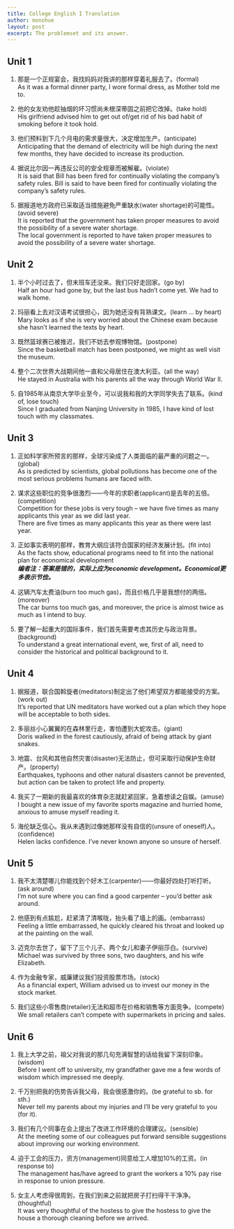 ```yaml
---
title: College English I Translation
author: monohue
layout: post
excerpt: The problemset and its answer.
---
```


## Unit 1

1. 那是一个正规宴会，我找妈妈对我讲的那样穿着礼服去了。(formal)  
As it was a formal dinner party, I wore formal dress, as Mother told me to.

2. 他的女友劝他趁抽烟的坏习惯尚未根深蒂固之前把它改掉。(take hold)  
His girlfriend advised him to get out of/get rid of his bad habit of smoking before it took hold.

3. 他们预料到下几个月电的需求量很大，决定增加生产。(anticipate)  
Anticipating that the demand of electricity will be high during the next few months, they have decided to increase its production.

4. 据说比尔因一再违反公司的安全规章而被解雇。(violate)  
It is said that Bill has been fired for continually violating the company’s safety rules.
Bill is said to have been fired for continually violating the company’s safety rules.

5. 据报道地方政府已采取适当措施避免严重缺水(water shortage)的可能性。(avoid severe)  
It is reported that the government has taken proper measures to avoid the possibility of a severe water shortage.  
The local government is reported to have taken proper measures to avoid the possibility of a severe water shortage.

## Unit 2

1. 半个小时过去了，但末班车还没来。我们只好走回家。(go by)  
Half an hour had gone by, but the last bus hadn’t come yet. We had to walk home.

2. 玛丽看上去对汉语考试很担心，因为她还没有背熟课文。(learn … by heart)  
Mary looks as if she is very worried about the Chinese exam because she hasn’t learned the texts by heart.

3. 既然篮球赛已被推迟，我们不妨去参观博物馆。(postpone)  
Since the basketball match has been postponed, we might as well visit the museum.

4. 整个二次世界大战期间他一直和父母居住在澳大利亚。(all the way)  
He stayed in Australia with his parents all the way through World War II.

5. 自1985年从南京大学毕业至今，可以说我和我的大学同学失去了联系。(kind of, lose touch)  
Since I graduated from Nanjing University in 1985, I have kind of lost touch with my classmates.

## Unit 3

1. 正如科学家所预言的那样，全球污染成了人类面临的最严重的问题之一。(global)  
As is predicted by scientists, global pollutions has become one of the most serious problems humans are faced with.

2. 谋求这些职位的竞争很激烈——今年的求职者(applicant)是去年的五倍。(competition)  
Competition for these jobs is very tough – we have five times as many applicants this year as we did last year.  
There are five times as many applicants this year as there were last year.

3. 正如事实表明的那样，教育大纲应该符合国家的经济发展计划。(fit into)  
As the facts show, educational programs need to fit into the national plan for economical development   
***编者注：答案是错的，实际上应为economic development。Economical更多表示节俭。***

4. 这辆汽车太费油(burn too much gas)，而且价格几乎是我想付的两倍。(moreover)  
The car burns too much gas, and moreover, the price is almost twice as much as I intend to buy.

5. 要了解一起重大的国际事件，我们首先需要考虑其历史与政治背景。(background)  
To understand a great international event, we, first of all, need to consider the historical and political background to it.

## Unit 4

1. 据报道，联合国斡旋者(meditators)制定出了他们希望双方都能接受的方案。(work out)  
It’s reported that UN meditators have worked out a plan which they hope will be acceptable to both sides.

2. 多丽丝小心翼翼的在森林里行走，害怕遭到大蛇攻击。(giant)  
Doris walked in the forest cautiously, afraid of being attack by giant snakes.

3. 地震、台风和其他自然灾害(disaster)无法防止，但可采取行动保护生命财产。(property)  
Earthquakes, typhoons and other natural disasters cannot be prevented, but action can be taken to protect life and property.

4. 我买了一期新的我最喜欢的体育杂志就赶紧回家，急着想读之自娱。(amuse)  
I bought a new issue of my favorite sports magazine and hurried home, anxious to amuse myself reading it.

5. 海伦缺乏信心。我从未遇到过像她那样没有自信的(unsure of oneself)人。(confidence)  
Helen lacks confidence. I’ve never known anyone so unsure of herself.

## Unit 5

1. 我不太清楚哪儿你能找到个好木工(carpenter)——你最好四处打听打听。(ask around)   
I’m not sure where you can find a good carpenter – you’d better ask around.

2. 他感到有点尴尬，赶紧清了清喉咙，抬头看了墙上的画。(embarrass)  
Feeling a little embarrassed, he quickly cleared his throat and looked up at the painting on the wall.

3. 迈克尔去世了，留下了三个儿子、两个女儿和妻子伊丽莎白。(survive)  
Michael was survived by three sons, two daughters, and his wife Elizabeth.

4. 作为金融专家，威廉建议我们投资股票市场。(stock)  
As a financial expert, William advised us to invest our money in the stock market.

5. 我们这些小零售商(retailer)无法和超市在价格和销售等方面竞争。(compete)  
We small retailers can’t compete with supermarkets in pricing and sales.

## Unit 6

1. 我上大学之前，祖父对我说的那几句充满智慧的话给我留下深刻印象。(wisdom)  
Before I went off to university, my grandfather gave me a few words of wisdom which impressed me deeply.

2. 千万别把我的伤势告诉我父母，我会很感激你的。(be grateful to sb. for sth.)  
Never tell my parents about my injuries and I’ll be very grateful to you (for it).

3. 我们有几个同事在会上提出了改进工作环境的合理建议。(sensible)  
At the meeting some of our colleagues put forward sensible suggestions about improving our working environment.

4. 迫于工会的压力，资方(management)同意给工人增加10%的工资。(in response to)  
The management has/have agreed to grant the workers a 10% pay rise in response to union pressure.

5. 女主人考虑得很周到，在我们到来之前就把房子打扫得干干净净。(thoughtful)  
It was very thoughtful of the hostess to give the hostess to give the house a thorough cleaning before we arrived.
